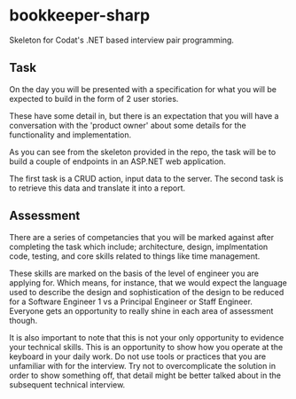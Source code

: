 # bookkeeper-sharp

Skeleton for Codat's .NET based interview pair programming.

## Task

On the day you will be presented with a specification for what you will be expected to build in the form of 2 user stories.

These have some detail in, but there is an expectation that you will have a conversation with the 'product owner' about some details for the functionality and implementation.

As you can see from the skeleton provided in the repo, the task will be to build a couple of endpoints in an ASP.NET web application. 

The first task is a CRUD action, input data to the server. The second task is to retrieve this data and translate it into a report.

## Assessment

There are a series of competancies that you will be marked against after completing the task which include; architecture, design, implmentation code, testing, and core skills related to things like time management. 

These skills are marked on the basis of the level of engineer you are applying for. Which means, for instance, that we would expect the language used to describe the design and sophistication of the design to be reduced for a Software Engineer 1 vs a Principal Engineer or Staff Engineer. Everyone gets an opportunity to really shine in each area of assessment though.

It is also important to note that this is not your only opportunity to evidence your technical skills. This is an opportunity to show how you operate at the keyboard in your daily work. Do not use tools or practices that you are unfamiliar with for the interview. Try not to overcomplicate the solution in order to show something off, that detail might be better talked about in the subsequent technical interview.
